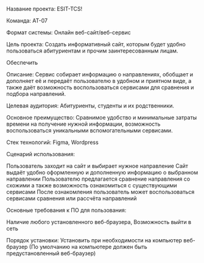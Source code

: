 Название проекта: ESIT-TCS!

Команда: АТ-07

Формат системы: Онлайн веб-сайт/веб-сервис

Цель проекта:
Создать информативный сайт, которым будет удобно пользоваться абитуриентам и прочим заинтересованным лицам.

Обеспечить

Описание:
Сервис собирает информацию о направлениях, обобщает и дополняет её и передаёт пользователю в удобном и приятном виде, а также даёт возможность
воспользоваться сервисами для сравнения и подбора направлений.

Целевая аудитория:
Абитуриенты, студенты и их родственники.

Основное преимущество:
Сравнимое удобство и минимальные затраты времени на получение нужной информации, возможность воспользоваться уникальными вспомогательными сервисами.

Стек технологий: Figma, Wordpress

Сценарий использования:

Пользователь заходит на сайт и выбирает нужное направление
Сайт выдаёт удобно оформленную и дополненную информацию о выбранном направлении
Пользователю предлагается сравнение направления со схожими а также возможность ознакомиться с существующими сервисами
После ознакомления пользователь может воспользоваться сервисами сравнения или рассчёта направлений

Основные требования к ПО для пользования:

Наличие любого установленного веб-браузера, 
Возможность выйти в сеть

Порядок установки:
Установить при необходимости на компьютер веб-браузер (По умолчанию на компьютере должен быть предустановленный веб-браузер)
